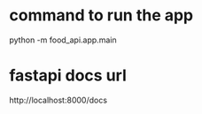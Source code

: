
# command to run the app
python -m food_api.app.main

# fastapi docs url
http://localhost:8000/docs